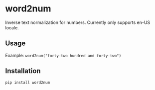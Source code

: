 # word2num

Inverse text normalization for numbers. Currently only supports en-US locale.

## Usage

Example: `word2num("forty-two hundred and forty-two")`

## Installation

`pip install word2num`
